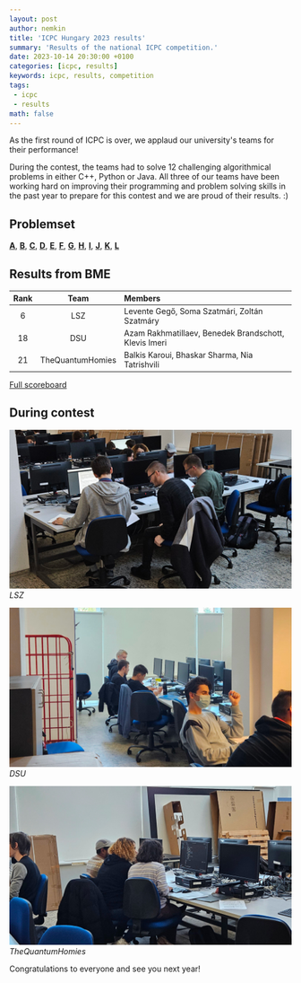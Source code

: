 ```yaml
---
layout: post
author: nemkin
title: 'ICPC Hungary 2023 results'
summary: 'Results of the national ICPC competition.'
date: 2023-10-14 20:30:00 +0100
categories: [icpc, results]
keywords: icpc, results, competition
tags:
 - icpc
 - results
math: false
---
```


As the first round of ICPC is over, we applaud our university's teams for their performance!

During the contest, the teams had to solve 12 challenging algorithmical problems in either C++, Python or Java. All three of our teams have been working hard on improving their programming and problem solving skills in the past year to prepare for this contest and we are proud of their results. :)

## Problemset

[**A**](https://cpszit.github.io/competitions/2023-10-14-icpc-hungary/a.pdf),
[**B**](https://cpszit.github.io/competitions/2023-10-14-icpc-hungary/b.pdf),
[**C**](https://cpszit.github.io/competitions/2023-10-14-icpc-hungary/c.pdf),
[**D**](https://cpszit.github.io/competitions/2023-10-14-icpc-hungary/d.pdf),
[**E**](https://cpszit.github.io/competitions/2023-10-14-icpc-hungary/e.pdf),
[**F**](https://cpszit.github.io/competitions/2023-10-14-icpc-hungary/f.pdf),
[**G**](https://cpszit.github.io/competitions/2023-10-14-icpc-hungary/g.pdf),
[**H**](https://cpszit.github.io/competitions/2023-10-14-icpc-hungary/h.pdf),
[**I**](https://cpszit.github.io/competitions/2023-10-14-icpc-hungary/i.pdf),
[**J**](https://cpszit.github.io/competitions/2023-10-14-icpc-hungary/j.pdf),
[**K**](https://cpszit.github.io/competitions/2023-10-14-icpc-hungary/k.pdf),
[**L**](https://cpszit.github.io/competitions/2023-10-14-icpc-hungary/l.pdf)

## Results from BME

| Rank |       Team       | Members                                               |
|:----:|:----------------:|:------------------------------------------------------|
|   6  |        LSZ       | Levente Gegő, Soma Szatmári, Zoltán Szatmáry          |
|  18  |        DSU       | Azam Rakhmatillaev, Benedek Brandschott, Klevis Imeri |
|  21  | TheQuantumHomies | Balkis Karoui, Bhaskar Sharma, Nia Tatrishvili        |

[Full scoreboard](https://icpc-hungary.github.io)

## During contest

![LSZ](/assets/posts/2023-10-14-icpc-hungary-results/lsz.jpg)
_LSZ_

![DSU](/assets/posts/2023-10-14-icpc-hungary-results/dsu.jpg)
_DSU_

![DSU](/assets/posts/2023-10-14-icpc-hungary-results/the-quantum-homies.jpg)
_TheQuantumHomies_

Congratulations to everyone and see you next year!
